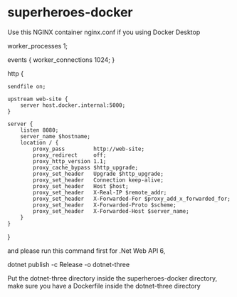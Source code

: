 # superheroes-docker

Use this NGINX container nginx.conf if you using Docker Desktop


worker_processes 1;

events { worker_connections 1024; }

http {

    sendfile on;

    upstream web-site {
        server host.docker.internal:5000;
    }

    server {
        listen 8080;
        server_name $hostname;
        location / {
            proxy_pass         http://web-site;
            proxy_redirect     off;
            proxy_http_version 1.1;
            proxy_cache_bypass $http_upgrade;
            proxy_set_header   Upgrade $http_upgrade;
            proxy_set_header   Connection keep-alive;
            proxy_set_header   Host $host;
            proxy_set_header   X-Real-IP $remote_addr;
            proxy_set_header   X-Forwarded-For $proxy_add_x_forwarded_for;
            proxy_set_header   X-Forwarded-Proto $scheme;
            proxy_set_header   X-Forwarded-Host $server_name;
        }
    }
}


and please run this command first for .Net Web API 6, 


dotnet publish -c Release -o dotnet-three

Put the dotnet-three directory inside the superheroes-docker directory, make sure you have a Dockerfile inside the dotnet-three directory
